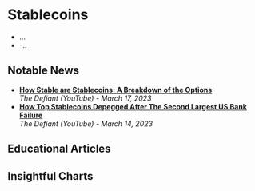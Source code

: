 # Stablecoins

- ...
- -..

## Notable News

- [**How Stable are Stablecoins: A Breakdown of the Options**](https://www.youtube.com/watch?v=aOsesTIaM-s)
  <br/>_The Defiant (YouTube) - March 17, 2023_
- [**How Top Stablecoins Depegged After The Second Largest US Bank Failure**](https://www.youtube.com/watch?v=3bzvrQPBuO4)
  <br/>_The Defiant (YouTube) - March 14, 2023_

## Educational Articles

## Insightful Charts
